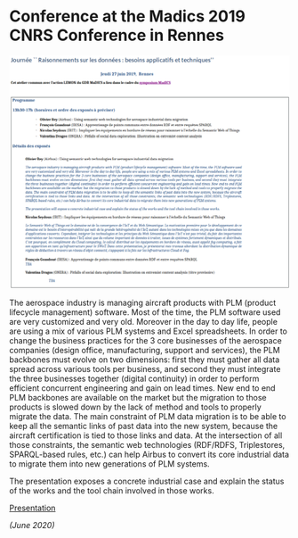 # Conference at the Madics 2019 CNRS Conference in Rennes

![Madics 2019](../images/madics2019.png)

The aerospace industry is managing aircraft products with PLM (product lifecycle management) software. Most of the time, the PLM software used are very customized and very old. Moreover in the day to day life, people are using a mix of various PLM systems and Excel spreadsheets. In order to change the business practices for the 3 core businesses of the aerospace companies (design office, manufacturing, support and services), the PLM backbones must evolve on two dimensions: first they must gather all data spread across various tools per business, and second they must integrate the three businesses together (digital continuity) in order to perform efficient concurrent engineering and gain on lead times. New end to end PLM backbones are available on the market but the migration to those products is slowed down by the lack of method and tools to properly migrate the data. The main constraint of PLM data migration is to be able to keep all the semantic links of past data into the new system, because the aircraft certification is tied to those links and data. At the intersection of all those constraints, the semantic web technologies (RDF/RDFS, Triplestores, SPARQL-based rules, etc.) can help Airbus to convert its core industrial data to migrate them into new generations of PLM systems.

The presentation exposes a concrete industrial case and explain the status of the works and the tool chain involved in those works.

[Presentation](../pdf/20190628-UsingSemanticWebTechnologiesForIndustrialDataMigration-ORey-v1-0.pdf)


*(June 2020)*



